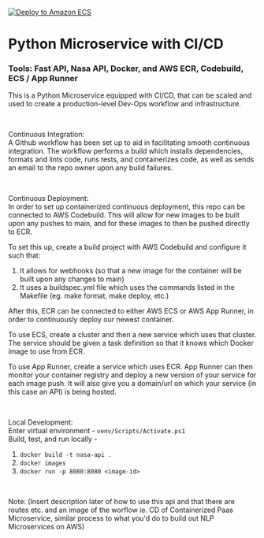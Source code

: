 [![Deploy to Amazon ECS](https://github.com/juishah14/Python-Microservice-with-CI-CD/actions/workflows/devops.yml/badge.svg)](https://github.com/juishah14/Python-Microservice-with-CI-CD/actions/workflows/devops.yml)

# Python Microservice with CI/CD

### Tools: Fast API, Nasa API, Docker, and AWS ECR, Codebuild, ECS / App Runner

This is a Python Microservice equipped with CI/CD, that can be scaled and used to create a production-level Dev-Ops workflow and infrastructure.

<br>

Continuous Integration: <br>
A Github workflow has been set up to aid in facilitating smooth continuous integration. The workflow performs a build which installs dependencies, formats and lints code, runs tests, and containerizes code, as well as sends an email to the repo owner upon any build failures.

<br>

Continuous Deployment: <br>
In order to set up containerized continuous deployment, this repo can be connected to AWS Codebuild. This will allow for new images to be built upon any pushes to main, and for these images to then be pushed directly to ECR. <br>

To set this up, create a build project with AWS Codebuild and configure it such that:

1. It allows for webhooks (so that a new image for the container will be built upon any changes to main)
2. It uses a buildspec.yml file which uses the commands listed in the Makefile (eg. make format, make deploy, etc.)

After this, ECR can be connected to either AWS ECS or AWS App Runner, in order to continuously deploy our newest container.

To use ECS, create a cluster and then a new service which uses that cluster. The service should be given a task definition so that it knows which Docker image to use from ECR.

To use App Runner, create a service which uses ECR. App Runner can then monitor your container registry and deploy a new version of your service for each image push. It will also give you a domain/url on which your service (in this case an API) is being hosted.

<br>

Local Development: <br>
Enter virtual environment - `venv/Scripts/Activate.ps1` <br>
Build, test, and run locally -

1. `docker build -t nasa-api .`
2. `docker images`
3. `docker run -p 8080:8080 <image-id>`

<br>

Note: (Insert description later of how to use this api and that there are routes etc. and an image of the worflow ie. CD of Containerized Paas Microservice, similar process to what you'd do to build out NLP Microservices on AWS)
